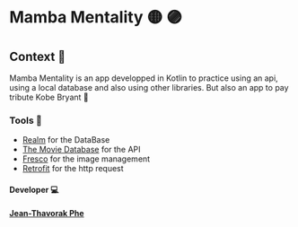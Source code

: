 # Mamba Mentality 🟡 🟣


## Context 💭
Mamba Mentality is an app developped in Kotlin to practice using an api, using a local database and also using other libraries. But also an app to pay tribute Kobe Bryant 🏀

### Tools 🔧

  * [Realm](https://realm.io/docs/kotlin/latest/) for the DataBase
  * [The Movie Database](https://developers.themoviedb.org/3) for the API
  * [Fresco](https://frescolib.org/) for the image management
  * [Retrofit](https://square.github.io/retrofit/) for the http request
  
  
#### Developer 💻

**[Jean-Thavorak Phe](http://phe.company)**
  
